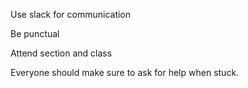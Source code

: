 Use slack for communication

Be punctual

Attend section and class

Everyone should make sure to ask for help when stuck.